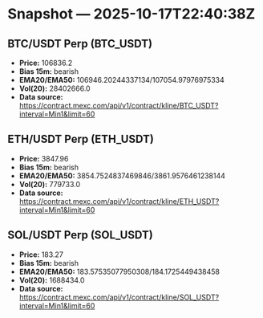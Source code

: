 # Snapshot — 2025-10-17T22:40:38Z

## BTC/USDT Perp (BTC_USDT)
- **Price:** 106836.2
- **Bias 15m:** bearish
- **EMA20/EMA50:** 106946.20244337134/107054.97976975334
- **Vol(20):** 28402666.0
- **Data source:** https://contract.mexc.com/api/v1/contract/kline/BTC_USDT?interval=Min1&limit=60

## ETH/USDT Perp (ETH_USDT)
- **Price:** 3847.96
- **Bias 15m:** bearish
- **EMA20/EMA50:** 3854.7524837469846/3861.9576461238144
- **Vol(20):** 779733.0
- **Data source:** https://contract.mexc.com/api/v1/contract/kline/ETH_USDT?interval=Min1&limit=60

## SOL/USDT Perp (SOL_USDT)
- **Price:** 183.27
- **Bias 15m:** bearish
- **EMA20/EMA50:** 183.57535077950308/184.1725449438458
- **Vol(20):** 1688434.0
- **Data source:** https://contract.mexc.com/api/v1/contract/kline/SOL_USDT?interval=Min1&limit=60
